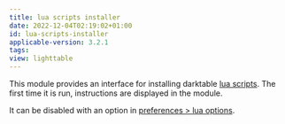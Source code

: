 ```yaml
---
title: lua scripts installer
date: 2022-12-04T02:19:02+01:00
id: lua-scripts-installer
applicable-version: 3.2.1
tags:
view: lighttable
---
```


This module provides an interface for installing darktable [lua scripts](../../lua/_index.md). The first time it is run, instructions are displayed in the module.

It can be disabled with an option in [preferences > lua options](../../preferences-settings/lua-options.md).
